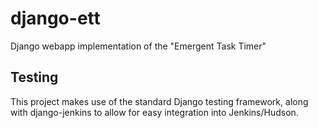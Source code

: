 django-ett
==========

Django webapp implementation of the "Emergent Task Timer"

Testing
-------

This project makes use of the standard Django testing framework, along with django-jenkins to allow for easy integration into Jenkins/Hudson.
